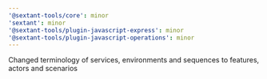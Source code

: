 ```yaml
---
'@sextant-tools/core': minor
'sextant': minor
'@sextant-tools/plugin-javascript-express': minor
'@sextant-tools/plugin-javascript-operations': minor
---
```


Changed terminology of services, environments and sequences to features, actors and scenarios
